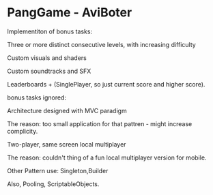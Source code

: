 # PangGame - AviBoter

 Implementiton of bonus tasks:
 
Three or more distinct consecutive levels, with increasing difficulty

Custom visuals and shaders 

Custom soundtracks and SFX 

Leaderboards + (SinglePlayer, so just current score and higher score).


bonus tasks ignored:

Architecture designed with MVC paradigm 

The reason: too small application for that pattren - might increase complicity.


Two-player, same screen local multiplayer 

The reason: couldn't thing of a fun local multiplayer version for mobile.


Other Pattern use:
Singleton,Builder


Also,
Pooling, ScriptableObjects.

